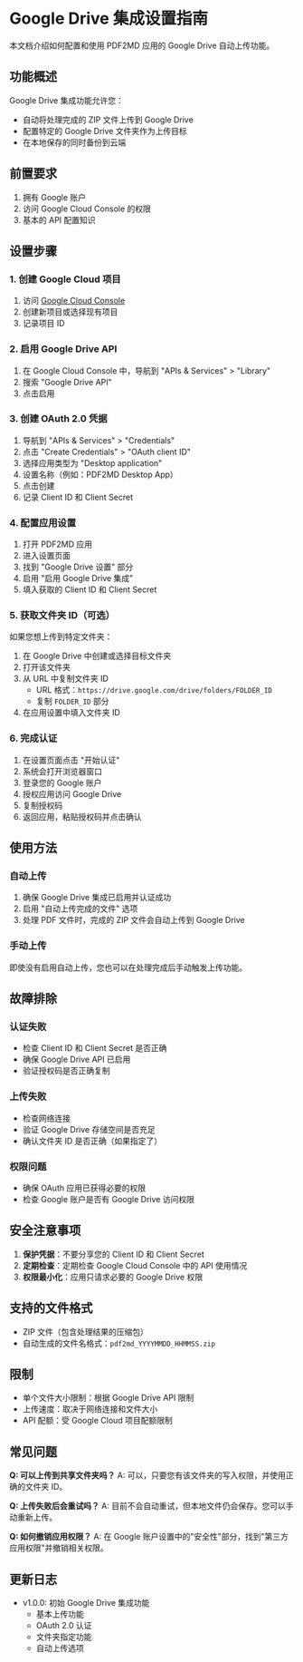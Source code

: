 # Google Drive 集成设置指南

本文档介绍如何配置和使用 PDF2MD 应用的 Google Drive 自动上传功能。

## 功能概述

Google Drive 集成功能允许您：
- 自动将处理完成的 ZIP 文件上传到 Google Drive
- 配置特定的 Google Drive 文件夹作为上传目标
- 在本地保存的同时备份到云端

## 前置要求

1. 拥有 Google 账户
2. 访问 Google Cloud Console 的权限
3. 基本的 API 配置知识

## 设置步骤

### 1. 创建 Google Cloud 项目

1. 访问 [Google Cloud Console](https://console.cloud.google.com/)
2. 创建新项目或选择现有项目
3. 记录项目 ID

### 2. 启用 Google Drive API

1. 在 Google Cloud Console 中，导航到 "APIs & Services" > "Library"
2. 搜索 "Google Drive API"
3. 点击启用

### 3. 创建 OAuth 2.0 凭据

1. 导航到 "APIs & Services" > "Credentials"
2. 点击 "Create Credentials" > "OAuth client ID"
3. 选择应用类型为 "Desktop application"
4. 设置名称（例如：PDF2MD Desktop App）
5. 点击创建
6. 记录 Client ID 和 Client Secret

### 4. 配置应用设置

1. 打开 PDF2MD 应用
2. 进入设置页面
3. 找到 "Google Drive 设置" 部分
4. 启用 "启用 Google Drive 集成"
5. 填入获取的 Client ID 和 Client Secret

### 5. 获取文件夹 ID（可选）

如果您想上传到特定文件夹：

1. 在 Google Drive 中创建或选择目标文件夹
2. 打开该文件夹
3. 从 URL 中复制文件夹 ID
   - URL 格式：`https://drive.google.com/drive/folders/FOLDER_ID`
   - 复制 `FOLDER_ID` 部分
4. 在应用设置中填入文件夹 ID

### 6. 完成认证

1. 在设置页面点击 "开始认证"
2. 系统会打开浏览器窗口
3. 登录您的 Google 账户
4. 授权应用访问 Google Drive
5. 复制授权码
6. 返回应用，粘贴授权码并点击确认

## 使用方法

### 自动上传

1. 确保 Google Drive 集成已启用并认证成功
2. 启用 "自动上传完成的文件" 选项
3. 处理 PDF 文件时，完成的 ZIP 文件会自动上传到 Google Drive

### 手动上传

即使没有启用自动上传，您也可以在处理完成后手动触发上传功能。

## 故障排除

### 认证失败

- 检查 Client ID 和 Client Secret 是否正确
- 确保 Google Drive API 已启用
- 验证授权码是否正确复制

### 上传失败

- 检查网络连接
- 验证 Google Drive 存储空间是否充足
- 确认文件夹 ID 是否正确（如果指定了）

### 权限问题

- 确保 OAuth 应用已获得必要的权限
- 检查 Google 账户是否有 Google Drive 访问权限

## 安全注意事项

1. **保护凭据**：不要分享您的 Client ID 和 Client Secret
2. **定期检查**：定期检查 Google Cloud Console 中的 API 使用情况
3. **权限最小化**：应用只请求必要的 Google Drive 权限

## 支持的文件格式

- ZIP 文件（包含处理结果的压缩包）
- 自动生成的文件名格式：`pdf2md_YYYYMMDD_HHMMSS.zip`

## 限制

- 单个文件大小限制：根据 Google Drive API 限制
- 上传速度：取决于网络连接和文件大小
- API 配额：受 Google Cloud 项目配额限制

## 常见问题

**Q: 可以上传到共享文件夹吗？**
A: 可以，只要您有该文件夹的写入权限，并使用正确的文件夹 ID。

**Q: 上传失败后会重试吗？**
A: 目前不会自动重试，但本地文件仍会保存。您可以手动重新上传。

**Q: 如何撤销应用权限？**
A: 在 Google 账户设置中的"安全性"部分，找到"第三方应用权限"并撤销相关权限。

## 更新日志

- v1.0.0: 初始 Google Drive 集成功能
  - 基本上传功能
  - OAuth 2.0 认证
  - 文件夹指定功能
  - 自动上传选项
